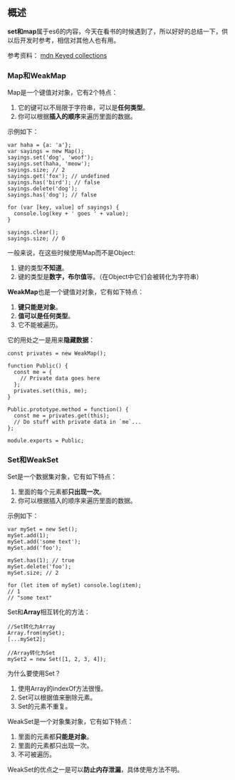 ## 概述

**set和map**属于es6的内容，今天在看书的时候遇到了，所以好好的总结一下，供以后开发时参考，相信对其他人也有用。

参考资料：
[mdn Keyed collections](https://developer.mozilla.org/en-US/docs/Web/JavaScript/Guide/Keyed_collections)

### Map和WeakMap

Map是一个键值对对象，它有2个特点：
1. 它的键可以不局限于字符串，可以是**任何类型**。
2. 你可以根据**插入的顺序**来遍历里面的数据。

示例如下：

```
var haha = {a: 'a'};
var sayings = new Map();
sayings.set('dog', 'woof');
sayings.set(haha, 'meow');
sayings.size; // 2
sayings.get('fox'); // undefined
sayings.has('bird'); // false
sayings.delete('dog');
sayings.has('dog'); // false

for (var [key, value] of sayings) {
  console.log(key + ' goes ' + value);
}

sayings.clear();
sayings.size; // 0
```

一般来说，在这些时候使用Map而不是Object:
1. 键的类型**不知道**。
2. 键的类型是**数字，布尔值**等。（在Object中它们会被转化为字符串）

**WeakMap**也是一个键值对对象，它有如下特点：
1. **键只能是对象**。
2. **值可以是任何类型**。
3. 它不能被遍历。

它的用处之一是用来**隐藏数据**：

```
const privates = new WeakMap();

function Public() {
  const me = {
    // Private data goes here
  };
  privates.set(this, me);
}

Public.prototype.method = function() {
  const me = privates.get(this);
  // Do stuff with private data in `me`...
};

module.exports = Public;
```

### Set和WeakSet

Set是一个数据集对象，它有如下特点：
1. 里面的每个元素都**只出现一次**。
2. 你可以根据插入的顺序来遍历里面的数据。

示例如下：

```
var mySet = new Set();
mySet.add(1);
mySet.add('some text');
mySet.add('foo');

mySet.has(1); // true
mySet.delete('foo');
mySet.size; // 2

for (let item of mySet) console.log(item);
// 1
// "some text"
```

Set和**Array**相互转化的方法：

```
//Set转化为Array
Array.from(mySet);
[...mySet2];

//Array转化为Set
mySet2 = new Set([1, 2, 3, 4]);
```

为什么要使用Set？
1. 使用Array的indexOf方法很慢。
2. Set可以根据值来删除元素。
3. Set的元素不重复。

WeakSet是一个对象集对象，它有如下特点：
1. 里面的元素都**只能是对象**。
2. 里面的元素都只出现一次。
3. 不可被遍历。

WeakSet的优点之一是可以**防止内存泄漏**，具体使用方法不明。


































